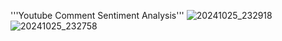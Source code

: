 '''Youtube Comment Sentiment Analysis'''
![20241025_232918](https://github.com/user-attachments/assets/a942993c-c49c-42fa-ae19-e39680f59980)
![20241025_232758](https://github.com/user-attachments/assets/fbb943eb-67e2-4954-a0ae-4e43b133bfc6)

